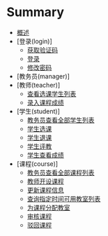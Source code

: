 # Summary

* [概述](README.md)
* [登录(login)]
   * [获取验证码](login/LoginCode.md)
   * [登录](login/Login.md)
   * [修改密码](login/ChangePwd.md)
* [教务员(manager)]
* [教师(teacher)]
   * [查看选课学生列表](teacher/StudentList.md)
   * [录入课程成绩](teacher/RecordCourseGrade.md)
* [学生(student)]
   * [教务员查看全部学生列表](student/List.md)
   * [学生选课](student/SelectCourse.md)
   * [学生退课](student/DropCourse.md)
   * [学生评教](student/EvaluateGrade.md)
   * [学生查看成绩](student/ViewGrade.md)
* [课程(course)]
   * [教务员查看全部课程列表](course/List.md)
   * [教师开设课程](course/New.md)
   * [更新课程信息](course/Update.md)
   * [查询指定时间可用教室列表](course/RoomList.md)
   * [为课程分配教室](course/BindingRoom.md)
   * [审核课程](course/Pass.md)
   * [驳回课程](course/Reject.md)